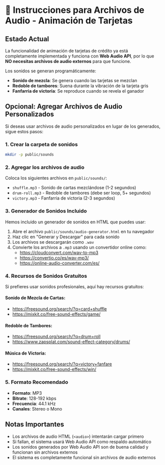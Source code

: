 # 🎵 Instrucciones para Archivos de Audio - Animación de Tarjetas

## Estado Actual

La funcionalidad de animación de tarjetas de crédito ya está completamente implementada y funciona con **Web Audio API**, por lo que **NO necesitas archivos de audio externos** para que funcione.

Los sonidos se generan programáticamente:
- **Sonido de mezcla**: Se genera cuando las tarjetas se mezclan
- **Redoble de tambores**: Suena durante la vibración de la tarjeta gris
- **Fanfarria de victoria**: Se reproduce cuando se revela el ganador

## Opcional: Agregar Archivos de Audio Personalizados

Si deseas usar archivos de audio personalizados en lugar de los generados, sigue estos pasos:

### 1. Crear la carpeta de sonidos
```bash
mkdir -p public/sounds
```

### 2. Agregar los archivos de audio

Coloca los siguientes archivos en `public/sounds/`:
- `shuffle.mp3` - Sonido de cartas mezclándose (1-2 segundos)
- `drum-roll.mp3` - Redoble de tambores (debe ser loop, 5+ segundos)
- `victory.mp3` - Fanfarria de victoria (2-3 segundos)

### 3. Generador de Sonidos Incluido

Hemos incluido un generador de sonidos en HTML que puedes usar:

1. Abre el archivo `public/sounds/audio-generator.html` en tu navegador
2. Haz clic en "Generar y Descargar" para cada sonido
3. Los archivos se descargarán como `.wav`
4. Convierte los archivos a `.mp3` usando un convertidor online como:
   - https://cloudconvert.com/wav-to-mp3
   - https://convertio.co/es/wav-mp3/
   - https://online-audio-converter.com/es/

### 4. Recursos de Sonidos Gratuitos

Si prefieres usar sonidos profesionales, aquí hay recursos gratuitos:

#### Sonido de Mezcla de Cartas:
- https://freesound.org/search/?q=card+shuffle
- https://mixkit.co/free-sound-effects/game/

#### Redoble de Tambores:
- https://freesound.org/search/?q=drum+roll
- https://www.zapsplat.com/sound-effect-category/drums/

#### Música de Victoria:
- https://freesound.org/search/?q=victory+fanfare
- https://mixkit.co/free-sound-effects/win/

### 5. Formato Recomendado

- **Formato**: MP3
- **Bitrate**: 128-192 kbps
- **Frecuencia**: 44.1 kHz
- **Canales**: Stereo o Mono

## Notas Importantes

- Los archivos de audio HTML (`<audio>`) intentarán cargar primero
- Si fallan, el sistema usará Web Audio API como respaldo automático
- Los sonidos generados por Web Audio API son de buena calidad y funcionan sin archivos externos
- El sistema es completamente funcional sin archivos de audio externos